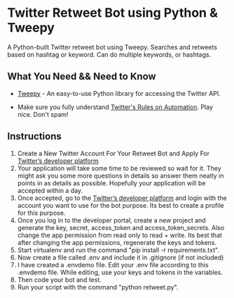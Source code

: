 # Twitter Retweet Bot using Python & Tweepy
A Python-built Twitter retweet bot using Tweepy. Searches and retweets based on hashtag or keyword. Can do multiple keywords, or hashtags.

What You Need && Need to Know
----------

* [Tweepy](http://www.tweepy.org/) - An easy-to-use Python library for accessing the Twitter API.

* Make sure you fully understand [Twitter's Rules on Automation](https://support.twitter.com/articles/76915). Play nice. Don't spam!

Instructions
----------

1. Create a New Twitter Account For Your Retweet Bot and Apply For [Twitter’s developer platform](https://developer.twitter.com/en)
2. Your application will take some time to be reviewed so wait for it. They might ask you some more questions in details so answer them neatly in points in as details as possible. Hopefully your application will be accepted within a day.
3. Once accepted, go to the [Twitter’s developer platform](https://developer.twitter.com/en) and login with the account you want to use for the bot purpose. Its best to create a profile for this purpose.
4. Once you log in to the developer portal, create a new project and generate the key, secret, access_token and access_token_secrets. Also change the app permission from read only to read + write. Its best that after changing the app permissions, regenerate the keys and tokens.
5. Start virtualenv and run the command "pip install -r requirements.txt".
6. Now create a file called .env and include it in .gitignore (if not included)
7. I have created a .envdemo file. Edit your .env file according to this .envdemo file. While editing, use your keys and tokens in the variables.
8. Then code your bot and test.
9. Run your script with the command "python retweet.py".
